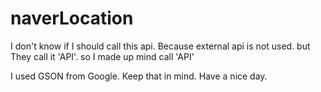 # naverLocation

I don't know if I should call this api. Because external api is not used. but They call it 'API'. so I made up mind call 'API'

I used GSON from Google. Keep that in mind.
Have a nice day.
